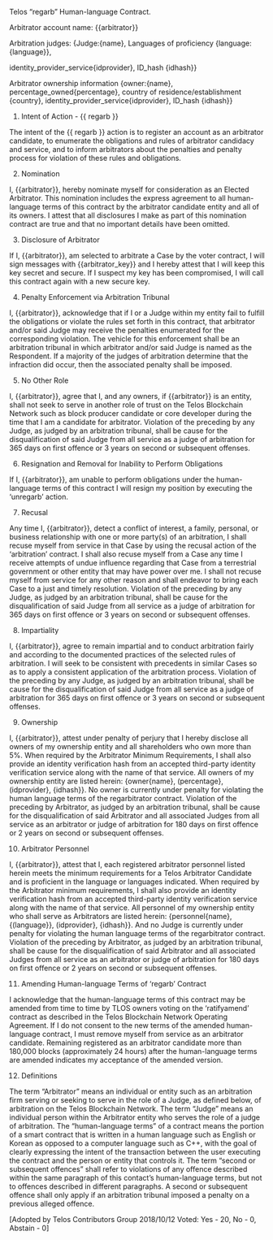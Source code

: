Telos “regarb” Human-language Contract.

Arbitrator account name: {{arbitrator}}

Arbitration judges: {Judge:{name}, Languages of proficiency {language:{language}},

identity_provider_service{idprovider}, ID_hash {idhash}}

Arbitrator ownership information {owner:{name}, percentage_owned{percentage}, country of residence/establishment {country}, identity_provider_service{idprovider}, ID_hash {idhash}}

1. Intent of Action - {{ regarb }}

The intent of the {{ regarb }} action is to register an account as an arbitrator candidate, to enumerate the obligations and rules of arbitrator candidacy and service, and to inform arbitrators about the penalties and penalty process for violation of these rules and obligations.

2. Nomination

I, {{arbitrator}}, hereby nominate myself for consideration as an Elected Arbitrator. This nomination includes the express agreement to all human-language terms of this contract by the arbitrator candidate entity and all of its owners. I attest that all disclosures I make as part of this nomination contract are true and that no important details have been omitted.

3. Disclosure of Arbitrator

If I, {{arbitrator}}, am selected to arbitrate a Case by the voter contract, I will sign messages with {{arbitrator_key}} and I hereby attest that I will keep this key secret and secure. If I suspect my key has been compromised, I will call this contract again with a new secure key.

4. Penalty Enforcement via Arbitration Tribunal

I, {{arbitrator}}, acknowledge that if I or a Judge within my entity fail to fulfill the obligations or violate the rules set forth in this contract, that arbitrator and/or said Judge may receive the penalties enumerated for the corresponding violation. The vehicle for this enforcement shall be an arbitration tribunal in which arbitrator and/or said Judge is named as the Respondent. If a majority of the judges of arbitration determine that the infraction did occur, then the associated penalty shall be imposed.

5. No Other Role

I, {{arbitrator}}, agree that I, and any owners, if {{arbitrator}} is an entity, shall not seek to serve in another role of trust on the Telos Blockchain Network such as block producer candidate or core developer during the time that I am a candidate for arbitrator. Violation of the preceding by any Judge, as judged by an arbitration tribunal, shall be cause for the disqualification of said Judge from all service as a judge of arbitration for 365 days on first offence or 3 years on second or subsequent offenses.

6. Resignation and Removal for Inability to Perform Obligations

If I, {{arbitrator}}, am unable to perform obligations under the human-language terms of this contract I will resign my position by executing the ‘unregarb’ action.

7. Recusal

Any time I, {{arbitrator}}, detect a conflict of interest, a family, personal, or business relationship with one or more party(s) of an arbitration, I shall recuse myself from service in that Case by using the recusal action of the ‘arbitration’ contract. I shall also recuse myself from a Case any time I receive attempts of undue influence regarding that Case from a terrestrial government or other entity that may have power over me. I shall not recuse myself from service for any other reason and shall endeavor to bring each Case to a just and timely resolution. Violation of the preceding by any Judge, as judged by an arbitration tribunal, shall be cause for the disqualification of said Judge from all service as a judge of arbitration for 365 days on first offence or 3 years on second or subsequent offenses.

8. Impartiality

I, {{arbitrator}}, agree to remain impartial and to conduct arbitration fairly and according to the documented practices of the selected rules of arbitration. I will seek to be consistent with precedents in similar Cases so as to apply a consistent application of the arbitration process. Violation of the preceding by any Judge, as judged by an arbitration tribunal, shall be cause for the disqualification of said Judge from all service as a judge of arbitration for 365 days on first offence or 3 years on second or subsequent offenses.

9. Ownership

I, {{arbitrator}}, attest under penalty of perjury that I hereby disclose all owners of my ownership entity and all shareholders who own more than 5%. When required by the Arbitrator Minimum Requirements, I shall also provide an identity verification hash from an accepted third-party identity verification service along with the name of that service. All owners of my ownership entity are listed herein: {owner{name}, (percentage}, (idprovider}, {idhash}}. No owner is currently under penalty for violating the human language terms of the regarbitrator contract. Violation of the preceding by Arbitrator, as judged by an arbitration tribunal, shall be cause for the disqualification of said Arbitrator and all associated Judges from all service as an arbitrator or judge of arbitration for 180 days on first offence or 2 years on second or subsequent offenses.

10. Arbitrator Personnel

I, {{arbitrator}}, attest that I, each registered arbitrator personnel listed herein meets the minimum requirements for a Telos Arbitrator Candidate and is proficient in the language or languages indicated. When required by the Arbitrator minimum requirements, I shall also provide an identity verification hash from an accepted third-party identity verification service along with the name of that service. All personnel of my ownership entity who shall serve as Arbitrators are listed herein: {personnel{name}, {(language}}, (idprovider}, {idhash}}. And no Judge is currently under penalty for violating the human language terms of the regarbitrator contract. Violation of the preceding by Arbitrator, as judged by an arbitration tribunal, shall be cause for the disqualification of said Arbitrator and all associated Judges from all service as an arbitrator or judge of arbitration for 180 days on first offence or 2 years on second or subsequent offenses.

11. Amending Human-language Terms of ‘regarb’ Contract

I acknowledge that the human-language terms of this contract may be amended from time to time by TLOS owners voting on the ‘ratifyamend’ contract as described in the Telos Blockchain Network Operating Agreement. If I do not consent to the new terms of the amended human-language contract, I must remove myself from service as an arbitrator candidate. Remaining registered as an arbitrator candidate more than 180,000 blocks (approximately 24 hours) after the human-language terms are amended indicates my acceptance of the amended version.

12. Definitions

The term “Arbitrator” means an individual or entity such as an arbitration firm serving or seeking to serve in the role of a Judge, as defined below, of arbitration on the Telos Blockchain Network. The term “Judge” means an individual person within the Arbitrator entity who serves the role of a judge of arbitration. The “human-language terms” of a contract means the portion of a smart contract that is written in a human language such as English or Korean as opposed to a computer language such as C++, with the goal of clearly expressing the intent of the transaction between the user executing the contract and the person or entity that controls it. The term “second or subsequent offences” shall refer to violations of any offence described within the same paragraph of this contact’s human-language terms, but not to offences described in different paragraphs. A second or subsequent offence shall only apply if an arbitration tribunal imposed a penalty on a previous alleged offence.

[Adopted by Telos Contributors Group 2018/10/12 Voted: Yes - 20, No - 0, Abstain - 0]